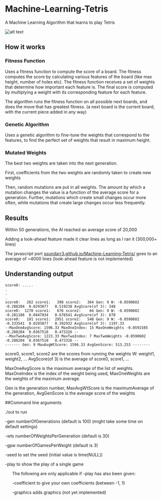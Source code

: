 # Machine-Learning-Tetris
A Machine Learning Algorithm that learns to play Tetris

![alt text](https://github.com/ssundarr3/Machine-Learning-Tetris/blob/master/pics/TetrisMachineLearning.gif "Machine Learning GIF")


## How it works
### Fitness Function
Uses a fitness function to compute the score of a board.
The fitness computes the score by calculating various features of the board (like max height, number of holes etc).
The fitness function receives a set of weights that determine how important each feature is.
The final score is computed by multiplying a weight with its corresponding feature for each feature.

The algorithm runs the fitness function on all possible next boards, and does the move that has greatest fitness.
(a next board is the current board, with the current piece added in any way)

### Genetic Algorithm
Uses a genetic algorithm to fine-tune the weights that correspond to the features, to find the perfect set of weights that result in maximum height.

### Mutated Weights
The best two weights are taken into the next generation. 

First, coefficients from the two weights are randomly taken to create new weights

Then, random mutations are put in all weights. The amount by which a mutation changes the value is a function of the average score for a generation. Further, mutations which create small changes occur more often, while mutations that create large changes occur less frequently.


## Results

Within 50 generations, the AI reached an average score of 20,000

Adding a look-ahead feature made it clear lines as long as I ran it (300,000+ lines)


The javascript port [ssundarr3.github.io/Machine-Learning-Tetris/](https://ssundarr3.github.io/Machine-Learning-Tetris/)
 goes to an average of ~4000 lines (look-ahead feature is not implemented)


## Understanding output

    score0: .....
    .
    .
    .
    score0:   282 score1:   398 score2:   364 Gen: 9 W: -0.0590602  -0.288204  0.0293877   0.519238 AvgScore(of 3): 348
    score0:  1270 score1:   676 score2:    64 Gen: 9 W: -0.0590602  -0.281186  0.0447034   0.676541 AvgScore(of 3): 670
    score0:   101 score1:  2951 score2:   540 Gen: 9 W: -0.0590602  -0.333541  0.0293877   0.392932 AvgScore(of 3): 1197.33
    --MaxOneAvgScore: 1596.33 MaxOneIndex: 15 MaxOneWeights -0.0591585  -0.288204  0.0367518   0.473326 --
    --MaxTwoAvgScore: 1223.33 MaxTwoIndex: 7 MaxTwoWeights -0.0590602  -0.288204  0.0367518   0.473326 --
    ------- Gen: 9 MaxAvgWtScore: 1596.33 AvgGenScore: 513.253 --------

score0, score1, score2 are the scores from running the weights W: weight1, weight2, ... AvgScore(of 3) is the average of score0, score1, ...

MaxOneAvgScore is the maximum average of the list of weights. MaxOneIndex is the index of the weight being used, MaxOneWeights are the weights of the maximum average.

Gen is the generation number, MaxAvgWtScore is the maximumAverage of the generation, AvgGenScore is the average score of the weights


##Command line arguments

./out to run

-gen numberOfGenerations (default is 100) (might take some time on default settings)

-wts numberOfWeightsPerGeneration (default is 30)

-gpw numberOfGamesPerWeight (default is 3)


-seed to set the seed (initial value is time(NULL))


-play to show the play of a single game

&nbsp;&nbsp;&nbsp;&nbsp;&nbsp;&nbsp;The following are only applicable if -play has also been given:

&nbsp;&nbsp;&nbsp;&nbsp;&nbsp;&nbsp;-coefficient to give your own coefficients (between -1, 1)

&nbsp;&nbsp;&nbsp;&nbsp;&nbsp;&nbsp;-graphics adds graphics (not yet implemented)


